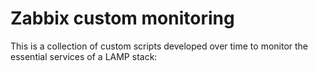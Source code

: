# Zabbix custom monitoring

This is a collection of custom scripts developed over time to monitor the essential services of a LAMP stack:
